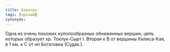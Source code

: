 ```yaml
---
title: Карачун
tags: [ороним]
synonyms:
---
```


Одна из очень похожих куполообразных обнаженных вершин, цепь которых образует
хр. Токлук-Сырт I. Вторая к В от вершины Килиса-Кая, в 1 км. к С от нп Богатовка
(Судак.).
